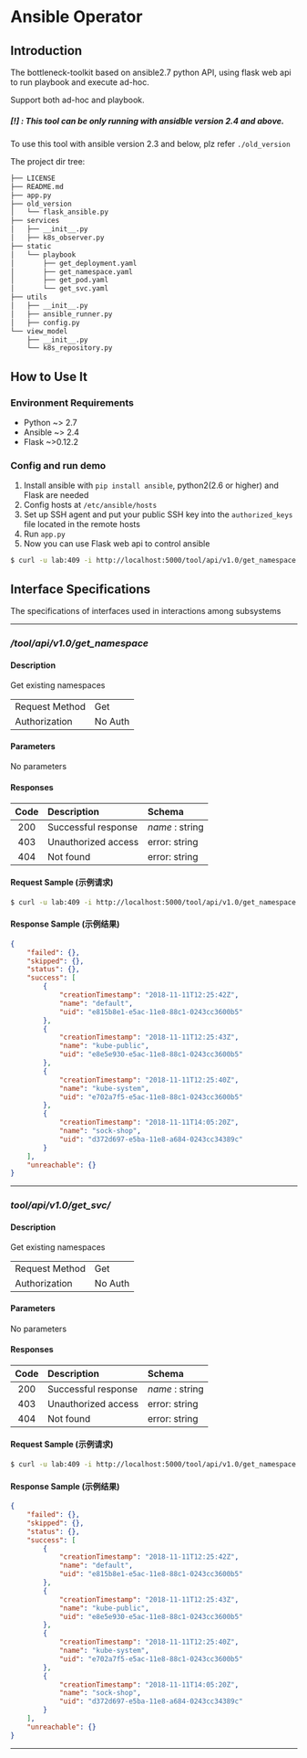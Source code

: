 # Ansible Operator

## Introduction

The bottleneck-toolkit based on ansible2.7 python API, using flask web api to run playbook and execute ad-hoc.

Support both ad-hoc and playbook.

##### [!] : This tool can be only running with ansidble version 2.4 and above.
To use this tool with ansible version 2.3 and below, plz refer `./old_version` 

The project dir tree:

```bash
├── LICENSE
├── README.md
├── app.py
├── old_version
│   └── flask_ansible.py
├── services
│   ├── __init__.py
│   ├── k8s_observer.py
├── static
│   └── playbook
│       ├── get_deployment.yaml
│       ├── get_namespace.yaml
│       ├── get_pod.yaml
│       └── get_svc.yaml
├── utils
│   ├── __init__.py
│   ├── ansible_runner.py
│   ├── config.py
└── view_model
    ├── __init__.py
    └── k8s_repository.py
```

## How to Use It

### Environment Requirements

- Python ~> 2.7
- Ansible ~> 2.4
- Flask ~>0.12.2

### Config and run demo

1. Install ansible with `pip install ansible`, python2(2.6 or higher) and Flask are needed
2. Config hosts at `/etc/ansible/hosts`
3. Set up SSH agent and put your public SSH key into the `authorized_keys` file located in the remote hosts
4. Run `app.py`
5. Now you can use Flask web api to control ansible 

```bash
$ curl -u lab:409 -i http://localhost:5000/tool/api/v1.0/get_namespace
```
## Interface Specifications

The specifications of interfaces used in interactions among subsystems

---
### */tool/api/v1.0/get_namespace*   

#### Description

Get existing namespaces

| | |
|-|-|
| Request Method | Get |
| Authorization | No Auth |

#### Parameters

No parameters

#### Responses

| Code | Description | Schema |
|:----:|:--------|:--|
| 200 | Successful response | *name* : string |
| 403 | Unauthorized access | error: string |
| 404 | Not found | error: string |

#### Request Sample (示例请求)

```bash
$ curl -u lab:409 -i http://localhost:5000/tool/api/v1.0/get_namespace
```

#### Response Sample (示例结果)

```json
{
    "failed": {},
    "skipped": {},
    "status": {},
    "success": [
        {
            "creationTimestamp": "2018-11-11T12:25:42Z",
            "name": "default",
            "uid": "e815b8e1-e5ac-11e8-88c1-0243cc3600b5"
        },
        {
            "creationTimestamp": "2018-11-11T12:25:43Z",
            "name": "kube-public",
            "uid": "e8e5e930-e5ac-11e8-88c1-0243cc3600b5"
        },
        {
            "creationTimestamp": "2018-11-11T12:25:40Z",
            "name": "kube-system",
            "uid": "e702a7f5-e5ac-11e8-88c1-0243cc3600b5"
        },
        {
            "creationTimestamp": "2018-11-11T14:05:20Z",
            "name": "sock-shop",
            "uid": "d372d697-e5ba-11e8-a684-0243cc34389c"
        }
    ],
    "unreachable": {}
}
```
---

### *tool/api/v1.0/get_svc/<name-space>*   

#### Description

Get existing namespaces

|                |         |
| -------------- | ------- |
| Request Method | Get     |
| Authorization  | No Auth |

#### Parameters

No parameters

#### Responses

| Code | Description         | Schema          |
| :--: | :------------------ | :-------------- |
| 200  | Successful response | *name* : string |
| 403  | Unauthorized access | error: string   |
| 404  | Not found           | error: string   |

#### Request Sample (示例请求)

```bash
$ curl -u lab:409 -i http://localhost:5000/tool/api/v1.0/get_namespace
```

#### Response Sample (示例结果)

```json
{
    "failed": {},
    "skipped": {},
    "status": {},
    "success": [
        {
            "creationTimestamp": "2018-11-11T12:25:42Z",
            "name": "default",
            "uid": "e815b8e1-e5ac-11e8-88c1-0243cc3600b5"
        },
        {
            "creationTimestamp": "2018-11-11T12:25:43Z",
            "name": "kube-public",
            "uid": "e8e5e930-e5ac-11e8-88c1-0243cc3600b5"
        },
        {
            "creationTimestamp": "2018-11-11T12:25:40Z",
            "name": "kube-system",
            "uid": "e702a7f5-e5ac-11e8-88c1-0243cc3600b5"
        },
        {
            "creationTimestamp": "2018-11-11T14:05:20Z",
            "name": "sock-shop",
            "uid": "d372d697-e5ba-11e8-a684-0243cc34389c"
        }
    ],
    "unreachable": {}
}
```

------




